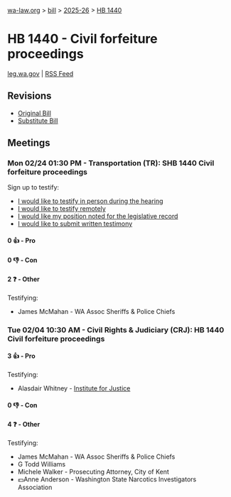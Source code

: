 [wa-law.org](/) > [bill](/bill/) > [2025-26](/bill/2025-26/) > [HB 1440](/bill/2025-26/hb/1440/)

# HB 1440 - Civil forfeiture proceedings
[leg.wa.gov](https://app.leg.wa.gov/billsummary?BillNumber=1440&Year=2025&Initiative=false) | [RSS Feed](./rss.xml)

## Revisions
* [Original Bill](1/)
* [Substitute Bill](S/)

## Meetings
### Mon 02/24 01:30 PM - Transportation (TR): SHB 1440 Civil forfeiture proceedings
Sign up to testify:
* [I would like to testify in person during the hearing](https://app.leg.wa.gov/csi/Testifier/Add?chamber=House&mId=32901&aId=164879&caId=26093&tId=1)
* [I would like to testify remotely](https://app.leg.wa.gov/csi/Testifier/Add?chamber=House&mId=32901&aId=164879&caId=26093&tId=2)
* [I would like my position noted for the legislative record](https://app.leg.wa.gov/csi/Testifier/Add?chamber=House&mId=32901&aId=164879&caId=26093&tId=3)
* [I would like to submit written testimony](https://app.leg.wa.gov/csi/Testifier/Add?chamber=House&mId=32901&aId=164879&caId=26093&tId=4)

#### 0 👍 - Pro

#### 0 👎 - Con

#### 2 ❓ - Other
Testifying:
* James McMahan - WA Assoc Sheriffs & Police Chiefs

### Tue 02/04 10:30 AM - Civil Rights & Judiciary (CRJ): HB 1440 Civil forfeiture proceedings
#### 3 👍 - Pro
Testifying:
* Alasdair Whitney - [Institute for Justice](/org/institute_for_justice/)

#### 0 👎 - Con

#### 4 ❓ - Other
Testifying:
* James McMahan - WA Assoc Sheriffs & Police Chiefs
* G Todd Williams
* Michele Walker - Prosecuting Attorney, City of Kent
* 💵Anne Anderson - Washington State Narcotics Investigators Association
